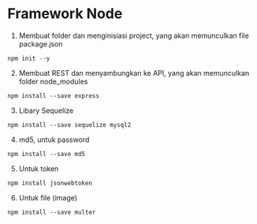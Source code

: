 # Framework Node

1. Membuat folder dan menginisiasi project, yang akan memunculkan file package.json
```
npm init --y
```

2. Membuat REST dan menyambungkan ke API, yang akan memunculkan folder node_modules
```
npm install --save express
```

3. Libary Sequelize
```
npm install --save sequelize mysql2
```

4. md5, untuk password
```
npm install --save md5
```

5. Untuk token
```
npm install jsonwebtoken
```

6. Untuk file (image)
```
npm install --save multer
```
